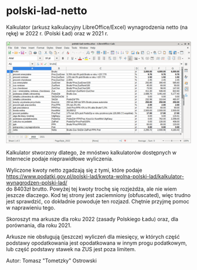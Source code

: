 # polski-lad-netto
Kalkulator (arkusz kalkulacyjny LibreOffice/Excel) wynagrodzenia netto (na rękę) w 2022 r. (Polski Ład) oraz w 2021 r.

![Screenshot](polski-lad-netto.png?raw=true)

Kalkulator stworzony dlatego, że mnóstwo kalkulatorów dostępnych w Internecie podaje
nieprawidłowe wyliczenia.

Wyliczone kwoty netto zgadzają się z tymi, które podaje \
https://www.podatki.gov.pl/polski-lad/kwota-wolna-polski-lad/kalkulator-wynagrodzen-polski-lad/ \
do 8403zł brutto. Powyżej tej kwoty trochę się rozjeżdża, ale nie wiem jeszcze dlaczego.
Kod tej strony jest zaciemniony (obfuscated), więc trudno jest sprawdzić, co dokładnie powoduje
ten rozjazd. Chętnie przyjmę pomoc w naprawieniu tego.

Skoroszyt ma arkusze dla roku 2022 (zasady Polskiego Ładu) oraz, dla porównania, dla roku 2021.

Arkusze nie obsługują (jeszcze) wyliczeń dla miesięcy, w których część podstawy opodatkowania jest
opodatkowana w innym progu podatkowym, lub część podstawy stawek na ZUS jest poza limitem.

Autor:
Tomasz "Tometzky" Ostrowski

